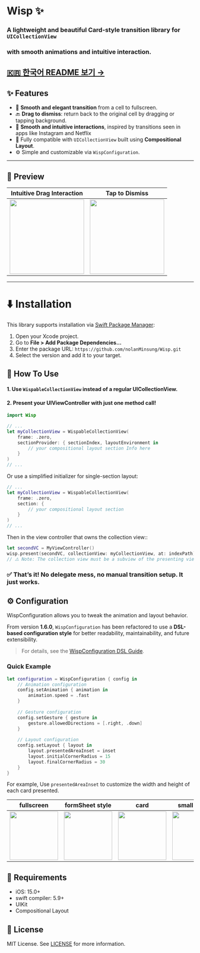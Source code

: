 # Wisp ✨

### A lightweight and beautiful Card-style transition library for `UICollectionView` 
### with smooth animations and intuitive interaction.

[🇰🇷 한국어 README 보기 →](./README.KO.md)
---


## ✨ Features

- 📱 **Smooth and elegant transition** from a cell to fullscreen.
- 🔙 **Drag to dismiss**: return back to the original cell by dragging or tapping background.
- 🎯 **Smooth and intuitive interactions**, inspired by transitions seen in apps like Instagram and Netflix
- 🧱 Fully compatible with `UICollectionView` built using **Compositional Layout**.
- ⚙️ Simple and customizable via `WispConfiguration`.

---

## 📸 Preview

| Intuitive Drag Interaction | Tap to Dismiss |
|:--:|:--:|
|<img src="https://github.com/user-attachments/assets/de41bad1-a288-455f-85c8-6c2d18dacbe1" width=200> |  <img src="https://github.com/user-attachments/assets/23140aed-2abd-4cb4-a29e-23d4893e1e0e" width=200>|

---

# ⬇️ Installation

This library supports installation via [Swift Package Manager](https://swift.org/package-manager/):

1. Open your Xcode project.
2. Go to **File > Add Package Dependencies...**
3. Enter the package URL: `https://github.com/nolanMinsung/Wisp.git`
4. Select the version and add it to your target.


## 🚀 How To Use
#### 1.	Use `WispableCollectionView` instead of a regular UICollectionView.
#### 2.	Present your UIViewController with just one method call!


``` swift
import Wisp

// ...
let myCollectionView = WispableCollectionView(
    frame: .zero,
    sectionProvider: { sectionIndex, layoutEnvironment in
        // your compositional layout section Info here
    }
)
// ...
```
Or use a simplified initializer for single-section layout:
``` swift
// ...
let myCollectionView = WispableCollectionView(
    frame: .zero,
    section: {
        // your compositional layout section
    }
)
// ...
```

Then in the view controller that owns the collection view::

``` swift
let secondVC = MyViewController()
wisp.present(secondVC, collectionView: myCollectionView, at: indexPath)
// ⚠️ Note: The collection view must be a subview of the presenting view controller.
```
### ✅ That’s it! No delegate mess, no manual transition setup. It just works.

## ⚙️ Configuration

WispConfiguration allows you to tweak the animation and layout behavior.

From version **1.6.0**, `WispConfiguration` has been refactored to use a **DSL-based configuration style** for better readability, maintainability, and future extensibility.
> For details, see the [WispConfiguration DSL Guide](./Documentation/WispConfiguration.md).

### Quick Example

``` swift
let configuration = WispConfiguration { config in
    // Animation configuration
    config.setAnimation { animation in
        animation.speed = .fast
    }
    
    // Gesture configuration
    config.setGesture { gesture in
        gesture.allowedDirections = [.right, .down]
    }
    
    // Layout configuration
    config.setLayout { layout in
        layout.presentedAreaInset = inset
        layout.initialCornerRadius = 15
        layout.finalCornerRadius = 30
    }
}
```

For example, Use `presentedAreaInset` to customize the width and height of each card presented.

| fullscreen | formSheet style | card | small pop up |
|:--:|:--:|:--:|:--:|
| <img src="https://github.com/user-attachments/assets/dcbbc640-c7a1-439f-ba62-9c73e09b8c9b" width=130> | <img src="https://github.com/user-attachments/assets/0564c85f-9a09-4d3c-91be-8aaa83c29035" width=130> | <img src="https://github.com/user-attachments/assets/6d55a707-df20-46da-9211-3183461d7f85" width=130>  |  <img src="https://github.com/user-attachments/assets/ea68d539-889a-4017-b1ed-a6e29ec5d3df" width=130> |


## 📌 Requirements
- iOS: 15.0+
- swift compiler: 5.9+
- UIKit
- Compositional Layout


## 📄 License

MIT License. See [LICENSE](https://github.com/nolanMinsung/Wisp?tab=MIT-1-ov-file#readme) for more information.
